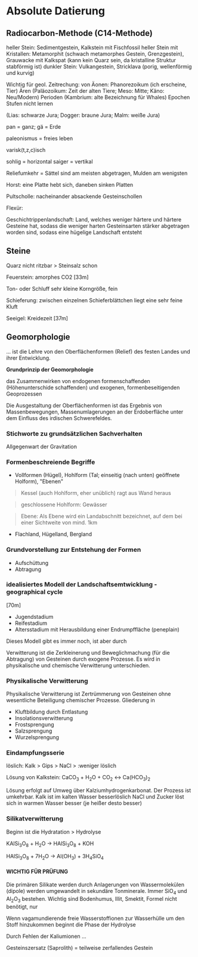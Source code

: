 # Absolute Datierung
## Radiocarbon-Methode (C14-Methode)

heller Stein:			Sedimentgestein, Kalkstein mit Fischfossil
heller Stein mit Kristallen:	Metamorphit (schwach metamorphes Gestein, Grenzgestein), Grauwacke mit Kalkspat (kann kein Quarz sein, da kristalline Struktur stabförmig ist)
dunkler Stein:			Vulkangestein, Stricklava (porig, wellenförmig und kurvig)


Wichtig für geol. Zeitrechung:
von Äonen: Phanorezoikum (ich erscheine, Tier)
Ären (Paläozoikum: Zeit der alten Tiere; Meso: Mitte; Käno: Neu/Modern)
Perioden (Kambrium: alte Bezeichnung für Whales)
Epochen
Stufen nicht lernen

(Lias: schwarze Jura; Dogger: braune Jura; Malm: weiße Jura)

pan = ganz; gä = Erde

paleonismus = freies leben

varisk(t,z,c)isch



sohlig = horizontal
saiger = vertikal

Reliefumkehr = Sättel sind am meisten abgetragen, Mulden am wenigsten


Horst: eine Platte hebt sich, daneben sinken Platten

Pultscholle: nacheinander absackende Gesteinschollen

Flexür: 


Geschichtrippenlandschaft: Land, welches weniger härtere und härtere Gesteine hat, sodass die weniger harten Gesteinsarten stärker abgetragen worden sind, sodass eine hügelige Landschaft entsteht

## Steine
Quarz nicht ritzbar > Steinsalz schon

Feuerstein: amorphes CO2 [33m]

Ton- oder Schluff sehr kleine Korngröße, fein

Schieferung: zwischen einzelnen Schieferblättchen liegt eine sehr feine Kluft

Seeigel: Kreidezeit [37m]


## Geomorphologie
... ist die Lehre von den Oberflächenformen (Relief) des festen Landes und ihrer Entwicklung.

**Grundprinzip der Geomorphologie**

das Zusammenwirken von endogenen formenschaffenden (Höhenunterschide schaffenden) und exogenen, formenbeseitigenden Geoprozessen

Die Ausgestaltung der Oberflächenformen ist das Ergebnis von Massenbewegungen, Massenumlagerungen an der Erdoberfläche unter dem Einfluss des irdischen Schwerefeldes.

### Stichworte zu grundsätzlichen Sachverhalten
Allgegenwart der Gravitation

### Formenbeschreiende Begriffe
* Vollformen (Hügel), Hohlform (Tal; einseitig (nach unten) geöffnete Holform), "Ebenen"

> Kessel (auch Hohlform, eher unüblich) ragt aus Wand heraus

> geschlossene Hohlform: Gewässer

> Ebene: Als Ebene wird ein Landabschnitt bezeichnet, auf dem bei einer Sichtweite von mind. 1km 

* Flachland, Hügelland, Bergland

### Grundvorstellung zur Entstehung der Formen
* Aufschüttung
* Abtragung

### idealisiertes Modell der Landschaftsemtwicklung - geographical cycle
[70m]

* Jugendstadium
* Reifestadium
* Altersstadium mit Herausbildung einer Endrumpffläche (peneplain)

Dieses Modell gibt es immer noch, ist aber durch

Verwitterung ist die Zerkleinerung und Beweglichmachung (für die Abtragung) von Gesteinen durch exogene Prozesse. Es wird in physikalische und chemische Verwitterung unterschieden.

### Physikalische Verwitterung
Physikalische Verwitterung ist Zertrümmerung von Gesteinen ohne wesentliche Beteiligung chemischer Prozesse. Gliederung in 
* Kluftbildung durch Entlastung
* Insolationsverwitterung
* Frostsprengung
* Salzsprengung
* Wurzelsprengung

### Eindampfungsserie
löslich: Kalk > Gips > NaCl > :weniger löslich

Lösung von Kalkstein: CaCO<sub>3</sub> + H<sub>2</sub>O + CO<sub>2</sub> &harr; Ca(HCO<sub>3</sub>)<sub>2</sub>

Lösung erfolgt auf Umweg über Kalziumhydrogenkarbonat. Der Prozess ist umkehrbar. Kalk ist im kalten Wasser besserlöslich
NaCl und Zucker löst sich in warmen Wasser besser (je heißer desto besser)


### Silikatverwitterung
Beginn ist die Hydratation > Hydrolyse

KAlSi<sub>3</sub>O<sub>8</sub> + H<sub>2</sub>O &rarr; HAlSi<sub>3</sub>O<sub>8</sub> + KOH

HAlSi<sub>3</sub>O<sub>8</sub> + 7H<sub>2</sub>O &rarr; Al(OH<sub>3</sub>) + 3H<sub>4</sub>SiO<sub>4</sub>

#### WICHTIG FÜR PRÜFUNG
Die primären Silikate werden durch Anlagerungen von Wassermolekülen (dipole) werden umgewandelt in sekundäre Tonminerale. Immer SiO<sub>4</sub> und Al<sub>2</sub>O<sub>3</sub> bestehen. Wichtig sind Bodenhumus, Illit, Smektit,
Formel nicht benötigt, nur 

Wenn vagamundierende freie Wasserstoffionen zur Wasserhülle um den Stoff hinzukommen beginnt die Phase der Hydrolyse

Durch Fehlen der Kaliumionen ...

Gesteinszersatz (Saprolith) = teilweise zerfallendes Gestein

